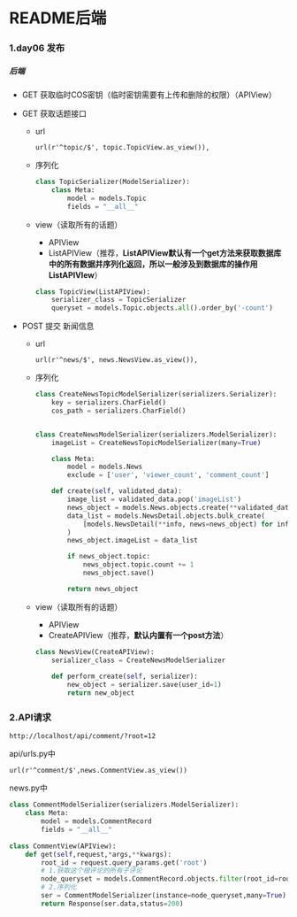 # README后端

### 1.day06 发布

##### 后端

- GET 获取临时COS密钥（临时密钥需要有上传和删除的权限）（APIView）
- GET 获取话题接口

  - url

    ```
    url(r'^topic/$', topic.TopicView.as_view()),
    ```

  - 序列化

    ```python
    class TopicSerializer(ModelSerializer):
        class Meta:
            model = models.Topic
            fields = "__all__"
    ```

  - view（读取所有的话题） 

    - APIView
    - ListAPIView（推荐，**ListAPIView默认有一个get方法来获取数据库中的所有数据并序列化返回，所以一般涉及到数据库的操作用ListAPIVIew**）

    ```python
    class TopicView(ListAPIView):
        serializer_class = TopicSerializer
        queryset = models.Topic.objects.all().order_by('-count')
    ```

- POST 提交 新闻信息

  - url

    ```
    url(r'^news/$', news.NewsView.as_view()),
    ```

  - 序列化

    ```python
    class CreateNewsTopicModelSerializer(serializers.Serializer):
        key = serializers.CharField()
        cos_path = serializers.CharField()
    
    
    class CreateNewsModelSerializer(serializers.ModelSerializer):
        imageList = CreateNewsTopicModelSerializer(many=True)
    
        class Meta:
            model = models.News
            exclude = ['user', 'viewer_count', 'comment_count']
    
        def create(self, validated_data):
            image_list = validated_data.pop('imageList')
            news_object = models.News.objects.create(**validated_data)
            data_list = models.NewsDetail.objects.bulk_create(
                [models.NewsDetail(**info, news=news_object) for info in image_list]
            )
            news_object.imageList = data_list
    
            if news_object.topic:
                news_object.topic.count += 1
                news_object.save()
    
            return news_object
    ```

    

  - view（读取所有的话题） 

    - APIView
    - CreateAPIView（推荐，**默认内置有一个post方法**）

    ```python
    class NewsView(CreateAPIView):
    	serializer_class = CreateNewsModelSerializer
        
        def perform_create(self, serializer):
            new_object = serializer.save(user_id=1)
            return new_object
    ```

### 2.API请求

`http://localhost/api/comment/?root=12`

api/urls.py中

`url(r'^comment/$',news.CommentView.as_view())` 

news.py中

```python
class CommentModelSerializer(serializers.ModelSerializer):
    class Meta:
        model = models.CommentRecord
        fields = "__all__"
        
class CommentView(APIView):
    def get(self,request,*args,**kwargs):
        root_id = request.query_params.get('root')
        # 1.获取这个根评论的所有子评论
        node_queryset = models.CommentRecord.objects.filter(root_id=root_id).order_by('id')
        # 2.序列化
        ser = CommentModelSerializer(instance=node_queryset,many=True)
        return Response(ser.data,status=200)
```

